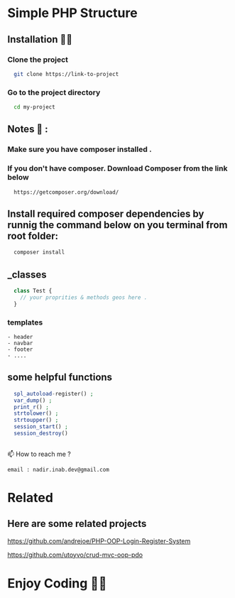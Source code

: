 

# Simple PHP Structure 

## Installation 👩‍💻

### Clone the project
```bash
  git clone https://link-to-project
```

### Go to the project directory
```bash
  cd my-project
```

## Notes  🤔 : 
### Make sure you have composer installed  .
### If you don't have composer. Download Composer from the link below  
```
  https://getcomposer.org/download/
```
## Install required composer dependencies by runnig the command below on you terminal from root folder:
```bash
  composer install 
```
## _classes

```php
  class Test {
    // your proprities & methods geos here . 
  }
```
### templates 
```
- header
- navbar
- footer
- ....

```
##  some helpful functions 
```php
  spl_autoload-register() ;
  var_dump() ;
  print_r() ;
  strtolower() ;
  strtoupper() ;
  session_start() ;
  session_destroy()
  
```

📫 How to reach me ? 
```
email : nadir.inab.dev@gmail.com
```

# Related
## Here are some related projects

https://github.com/andrejoe/PHP-OOP-Login-Register-System

https://github.com/utoyvo/crud-mvc-oop-pdo

##

#  Enjoy Coding 👩‍💻
